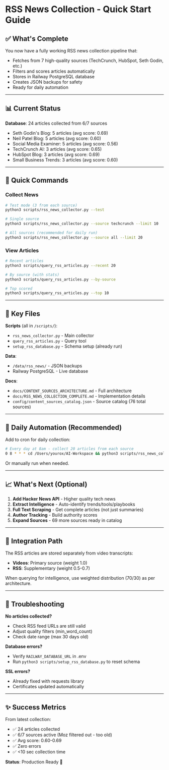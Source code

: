 # RSS News Collection - Quick Start Guide

## ✅ What's Complete

You now have a fully working RSS news collection pipeline that:
- Fetches from 7 high-quality sources (TechCrunch, HubSpot, Seth Godin, etc.)
- Filters and scores articles automatically
- Stores in Railway PostgreSQL database
- Creates JSON backups for safety
- Ready for daily automation

---

## 📊 Current Status

**Database**: 24 articles collected from 6/7 sources
- Seth Godin's Blog: 5 articles (avg score: 0.69)
- Neil Patel Blog: 5 articles (avg score: 0.60)
- Social Media Examiner: 5 articles (avg score: 0.56)
- TechCrunch AI: 3 articles (avg score: 0.65)
- HubSpot Blog: 3 articles (avg score: 0.69)
- Small Business Trends: 3 articles (avg score: 0.60)

---

## 🚀 Quick Commands

### Collect News

```bash
# Test mode (3 from each source)
python3 scripts/rss_news_collector.py --test

# Single source
python3 scripts/rss_news_collector.py --source techcrunch --limit 10

# All sources (recommended for daily run)
python3 scripts/rss_news_collector.py --source all --limit 20
```

### View Articles

```bash
# Recent articles
python3 scripts/query_rss_articles.py --recent 20

# By source (with stats)
python3 scripts/query_rss_articles.py --by-source

# Top scored
python3 scripts/query_rss_articles.py --top 10
```

---

## 📁 Key Files

**Scripts** (all in `/scripts/`):
- `rss_news_collector.py` - Main collector
- `query_rss_articles.py` - Query tool
- `setup_rss_database.py` - Schema setup (already run)

**Data**:
- `/data/rss_news/` - JSON backups
- Railway PostgreSQL - Live database

**Docs**:
- `docs/CONTENT_SOURCES_ARCHITECTURE.md` - Full architecture
- `docs/RSS_NEWS_COLLECTION_COMPLETE.md` - Implementation details
- `config/content_sources_catalog.json` - Source catalog (76 total sources)

---

## 🔄 Daily Automation (Recommended)

Add to cron for daily collection:

```bash
# Every day at 8am - collect 20 articles from each source
0 8 * * * cd /Users/yourox/AI-Workspace && python3 scripts/rss_news_collector.py --source all --limit 20
```

Or manually run when needed.

---

## 📈 What's Next (Optional)

1. **Add Hacker News API** - Higher quality tech news
2. **Extract Intelligence** - Auto-identify trends/tools/playbooks
3. **Full Text Scraping** - Get complete articles (not just summaries)
4. **Author Tracking** - Build authority scores
5. **Expand Sources** - 69 more sources ready in catalog

---

## 🎯 Integration Path

The RSS articles are stored separately from video transcripts:
- **Videos**: Primary source (weight 1.0)
- **RSS**: Supplementary (weight 0.5-0.7)

When querying for intelligence, use weighted distribution (70/30) as per architecture.

---

## 🐛 Troubleshooting

**No articles collected?**
- Check RSS feed URLs are still valid
- Adjust quality filters (min_word_count)
- Check date range (max 30 days old)

**Database errors?**
- Verify `RAILWAY_DATABASE_URL` in .env
- Run `python3 scripts/setup_rss_database.py` to reset schema

**SSL errors?**
- Already fixed with requests library
- Certificates updated automatically

---

## ✨ Success Metrics

From latest collection:
- ✅ 24 articles collected
- ✅ 6/7 sources active (Moz filtered out - too old)
- ✅ Avg score: 0.60-0.69
- ✅ Zero errors
- ✅ <10 sec collection time

**Status**: Production Ready 🎉
